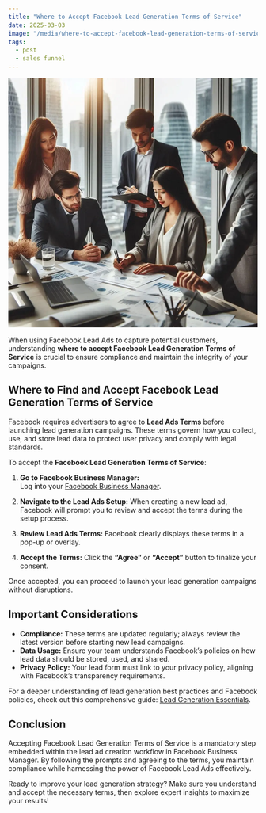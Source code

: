 ```yaml
---
title: "Where to Accept Facebook Lead Generation Terms of Service"
date: 2025-03-03
image: "/media/where-to-accept-facebook-lead-generation-terms-of-service.webp"
tags:
  - post
  - sales funnel
---
```


![Where to Accept Facebook Lead Generation Terms of Service](/media/where-to-accept-facebook-lead-generation-terms-of-service.webp)

When using Facebook Lead Ads to capture potential customers, understanding **where to accept Facebook Lead Generation Terms of Service** is crucial to ensure compliance and maintain the integrity of your campaigns.

## Where to Find and Accept Facebook Lead Generation Terms of Service

Facebook requires advertisers to agree to **Lead Ads Terms** before launching lead generation campaigns. These terms govern how you collect, use, and store lead data to protect user privacy and comply with legal standards.

To accept the **Facebook Lead Generation Terms of Service**:

1. **Go to Facebook Business Manager:**  
   Log into your [Facebook Business Manager](https://business.facebook.com/).

2. **Navigate to the Lead Ads Setup:**
   When creating a new lead ad, Facebook will prompt you to review and accept the terms during the setup process.

3. **Review Lead Ads Terms:**
   Facebook clearly displays these terms in a pop-up or overlay.

4. **Accept the Terms:**
   Click the **“Agree”** or **“Accept”** button to finalize your consent.

Once accepted, you can proceed to launch your lead generation campaigns without disruptions.

## Important Considerations

- **Compliance:** These terms are updated regularly; always review the latest version before starting new lead campaigns.
- **Data Usage:** Ensure your team understands Facebook’s policies on how lead data should be stored, used, and shared.
- **Privacy Policy:** Your lead form must link to your privacy policy, aligning with Facebook’s transparency requirements.

For a deeper understanding of lead generation best practices and Facebook policies, check out this comprehensive guide: [Lead Generation Essentials](https://leadcraftr.com/posts/lead-generation/).

## Conclusion

Accepting Facebook Lead Generation Terms of Service is a mandatory step embedded within the lead ad creation workflow in Facebook Business Manager. By following the prompts and agreeing to the terms, you maintain compliance while harnessing the power of Facebook Lead Ads effectively.

Ready to improve your lead generation strategy? Make sure you understand and accept the necessary terms, then explore expert insights to maximize your results!
